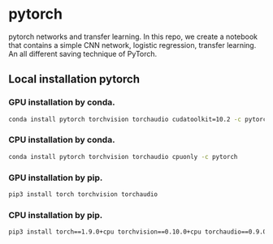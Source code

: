 # pytorch
pytorch networks and  transfer learning.
In this repo, we create a notebook that contains a simple CNN network, logistic regression, transfer learning.
An all different saving technique of PyTorch.
## Local installation pytorch

### GPU installation by conda.
```bash
conda install pytorch torchvision torchaudio cudatoolkit=10.2 -c pytorch
```
### CPU installation by conda.
```bash
conda install pytorch torchvision torchaudio cpuonly -c pytorch
```
### GPU installation by pip.
```bash
pip3 install torch torchvision torchaudio
```
### CPU installation by pip.
```bash
pip3 install torch==1.9.0+cpu torchvision==0.10.0+cpu torchaudio==0.9.0 -f https://download.pytorch.org/whl/torch_stable.html
```
